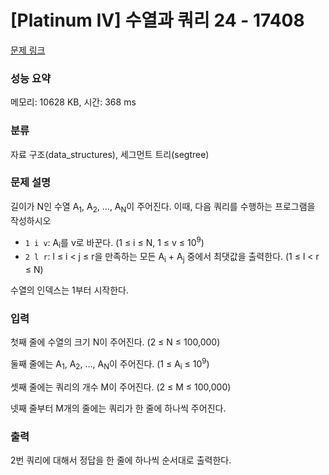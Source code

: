 # [Platinum IV] 수열과 쿼리 24 - 17408 

[문제 링크](https://www.acmicpc.net/problem/17408) 

### 성능 요약

메모리: 10628 KB, 시간: 368 ms

### 분류

자료 구조(data_structures), 세그먼트 트리(segtree)

### 문제 설명

<p>길이가 N인 수열 A<sub>1</sub>, A<sub>2</sub>, ..., A<sub>N</sub>이 주어진다. 이때, 다음 쿼리를 수행하는 프로그램을 작성하시오</p>

<ul>
	<li><code>1 i v</code>: A<sub>i</sub>를 v로 바꾼다. (1 ≤ i ≤ N, 1 ≤ v ≤ 10<sup>9</sup>)</li>
	<li><code>2 l r</code>: l ≤ i < j ≤ r을 만족하는 모든 A<sub>i</sub> + A<sub>j</sub> 중에서 최댓값을 출력한다. (1 ≤ l < r ≤ N)</li>
</ul>

<p>수열의 인덱스는 1부터 시작한다.</p>

### 입력 

 <p>첫째 줄에 수열의 크기 N이 주어진다. (2 ≤ N ≤ 100,000)</p>

<p>둘째 줄에는 A<sub>1</sub>, A<sub>2</sub>, ..., A<sub>N</sub>이 주어진다. (1 ≤ A<sub>i</sub> ≤ 10<sup>9</sup>)</p>

<p>셋째 줄에는 쿼리의 개수 M이 주어진다. (2 ≤ M ≤ 100,000)</p>

<p>넷째 줄부터 M개의 줄에는 쿼리가 한 줄에 하나씩 주어진다.</p>

### 출력 

 <p>2번 쿼리에 대해서 정답을 한 줄에 하나씩 순서대로 출력한다.</p>


